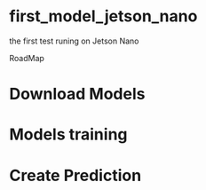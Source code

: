 # first_model_jetson_nano
the first test runing on Jetson Nano 

RoadMap

# Download Models
# Models training
# Create Prediction
